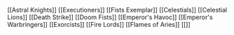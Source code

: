 [[Astral Knights]]
[[Executioners]]
[[Fists Exemplar]]
[[Celestials]]
[[Celestial Lions]]
[[Death Strike]]
[[Doom Fists]]
[[Emperor's Havoc]]
[[Emperor's Warbringers]]
[[Exorcists]]
[[Fire Lords]]
[[Flames of Aries]]
[[]]
